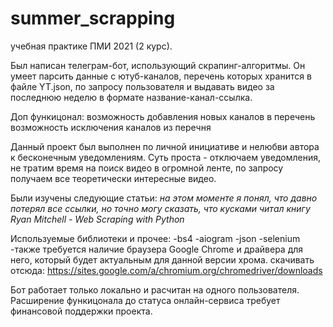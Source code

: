 # summer_scrapping

учебная практике ПМИ 2021 (2 курс).

Был написан телеграм-бот, использующий скрапинг-алгоритмы. Он умеет парсить данные с ютуб-каналов, перечень которых хранится в файле YT.json, по запросу пользователя и выдавать видео за последнюю неделю в формате название-канал-ссылка.

Доп функицонал:
возможность добавления новых каналов в перечень
возможность исключения каналов из перечня

Данный проект был выполнен по личной инициативе и нелюбви автора к бесконечным уведомлениям. Суть проста - отключаем уведомления, не тратим время на поиск видео в огромной ленте, по запросу получаем все теоретически интересные видео.

Были изучены следующие статьи:
*на этом моменте я понял, что давно потерял все ссылки, но точно могу сказать, что кусками читал книгу Ryan Mitchell - Web Scraping with Python*

Используемые библиотеки и прочее:
-bs4
-aiogram
-json
-selenium
-также требуется наличие браузера Google Chrome и драйвера для него, который будет актуальным для данной версии хрома. скачивать отсюда: https://sites.google.com/a/chromium.org/chromedriver/downloads

Бот работает только локально и расчитан на одного пользователя. Расширение функицонала до статуса онлайн-сервиса требует финансовой поддержки проекта.
